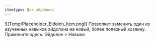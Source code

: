 ```yaml
---
itemtype: Для эйдолона
---
```

![[Temp/Placeholder_Eidolon_Item.png]]
Позволяет заменить один из изученных навыков эйдолона на новый, более полезный хозяину. Примените здесь: Эйдолон > Навыки
